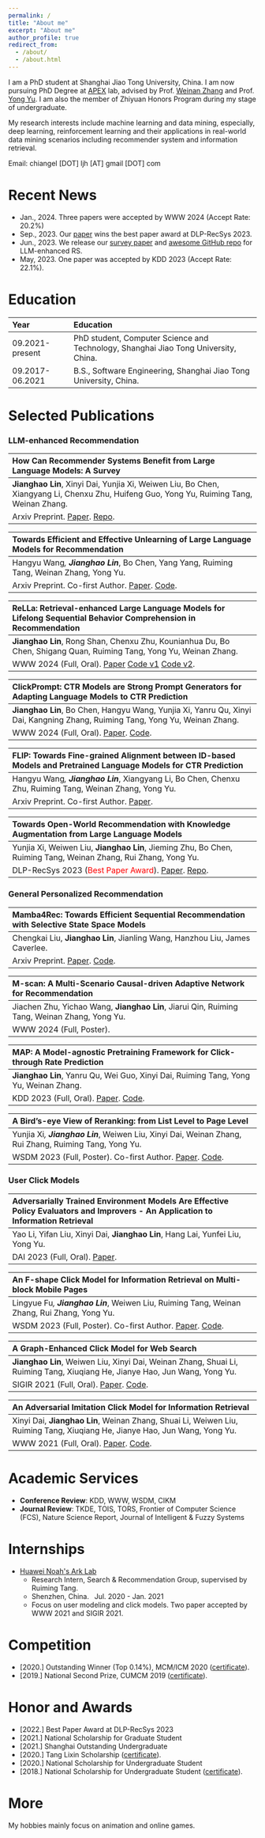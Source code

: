 ```yaml
---
permalink: /
title: "About me"
excerpt: "About me"
author_profile: true
redirect_from: 
  - /about/
  - /about.html
---
```


I am a PhD student at Shanghai Jiao Tong University, China. I am now pursuing PhD Degree at [APEX](http://apex.sjtu.edu.cn/) lab, advised by Prof. [Weinan Zhang](http://wnzhang.net) and Prof. [Yong Yu](http://apex.sjtu.edu.cn/members/yyu). I am also the member of Zhiyuan Honors Program during my stage of undergraduate.

My research interests include machine learning and data mining, especially, deep learning, reinforcement learning and their applications in real-world data mining scenarios including recommender system and information retrieval.
<!-- My research interests mainly focus on information retrieval and recommender systems. I seek to model user behaviors, better fulfill the user's information needs in online services, and debias the system to prevent it to generate harmful or offensive content. -->

Email: chiangel [DOT] ljh [AT] gmail [DOT] com

Recent News
======
- Jan., 2024. Three papers were accepted by WWW 2024 (Accept Rate: 20.2%)
- Sep., 2023. Our [paper](https://arxiv.org/abs/2306.10933) wins the best paper award at DLP-RecSys 2023. 
- Jun., 2023. We release our [survey paper](https://arxiv.org/abs/2306.05817) and [awesome GitHub repo](https://github.com/CHIANGEL/Awesome-LLM-for-RecSys) for LLM-enhanced RS.
- May, 2023. One paper was accepted by KDD 2023 (Accept Rate: 22.1%).

Education
======

| Year | Education |
| :------ | :------ | 
| 09.2021-present | PhD student, Computer Science and Technology, Shanghai Jiao Tong University, China. |
| 09.2017-06.2021 | B.S., Software Engineering, Shanghai Jiao Tong University, China. |

Selected Publications
======

### LLM-enhanced Recommendation

| **How Can Recommender Systems Benefit from Large Language Models: A Survey**|
| :------ |  
| **Jianghao Lin**, Xinyi Dai, Yunjia Xi, Weiwen Liu, Bo Chen, Xiangyang Li, Chenxu Zhu, Huifeng Guo, Yong Yu, Ruiming Tang, Weinan Zhang. |  
| Arxiv Preprint. [Paper](https://arxiv.org/abs/2306.05817). [Repo](https://github.com/CHIANGEL/Awesome-LLM-for-RecSys).

| **Towards Efficient and Effective Unlearning of Large Language Models for Recommendation**|
| :------ |  
| Hangyu Wang<sup>*</sup>, **Jianghao Lin**<sup>*</sup>, Bo Chen, Yang Yang, Ruiming Tang, Weinan Zhang, Yong Yu. |  
| Arxiv Preprint. Co-first Author. [Paper](https://arxiv.org/abs/2403.03536). [Code](https://github.com/justarter/E2URec).

| **ReLLa: Retrieval-enhanced Large Language Models for Lifelong Sequential Behavior Comprehension in Recommendation** |
| :------ |  
| **Jianghao Lin**, Rong Shan, Chenxu Zhu, Kounianhua Du, Bo Chen, Shigang Quan, Ruiming Tang, Yong Yu, Weinan Zhang. |  
| WWW 2024 (Full, Oral). [Paper](https://arxiv.org/abs/2308.11131) [Code v1](https://github.com/LaVieEnRose365/ReLLa) [Code v2](https://github.com/CHIANGEL/ReLLa-hf4.35.2). 

| **ClickPrompt: CTR Models are Strong Prompt Generators for Adapting Language Models to CTR Prediction** |
| :------ |  
| **Jianghao Lin**, Bo Chen, Hangyu Wang, Yunjia Xi, Yanru Qu, Xinyi Dai, Kangning Zhang, Ruiming Tang, Yong Yu, Weinan Zhang. |  
| WWW 2024 (Full, Oral). [Paper](https://arxiv.org/abs/2310.09234). [Code](https://github.com/CHIANGEL/ClickPrompt).

| **FLIP: Towards Fine-grained Alignment between ID-based Models and Pretrained Language Models for CTR Prediction** |
| :------ |  
| Hangyu Wang<sup>*</sup>, **Jianghao Lin**<sup>*</sup>, Xiangyang Li, Bo Chen, Chenxu Zhu, Ruiming Tang, Weinan Zhang, Yong Yu. |  
| Arxiv Preprint. Co-first Author. [Paper](https://arxiv.org/abs/2310.19453). 

| **Towards Open-World Recommendation with Knowledge Augmentation from Large Language Models**|
| :------ |  
| Yunjia Xi, Weiwen Liu, **Jianghao Lin**, Jieming Zhu, Bo Chen, Ruiming Tang, Weinan Zhang, Rui Zhang, Yong Yu. |  
| DLP-RecSys 2023 (<font color=red>Best Paper Award</font>). [Paper](https://arxiv.org/abs/2306.10933). [Repo](https://github.com/YunjiaXi/Open-World-Knowledge-Augmented-Recommendation).

### General Personalized Recommendation

| **Mamba4Rec: Towards Efficient Sequential Recommendation with Selective State Space Models**|
| :------ |  
| Chengkai Liu, **Jianghao Lin**, Jianling Wang, Hanzhou Liu, James Caverlee. |  
| Arxiv Preprint. [Paper](https://arxiv.org/abs/2403.03900). [Code](https://github.com/chengkai-liu/Mamba4Rec).

| **M-scan: A Multi-Scenario Causal-driven Adaptive Network for Recommendation**|
| :------ |  
| Jiachen Zhu, Yichao Wang, **Jianghao Lin**, Jiarui Qin, Ruiming Tang, Weinan Zhang, Yong Yu. |  
| WWW 2024 (Full, Poster). 

| **MAP: A Model-agnostic Pretraining Framework for Click-through Rate Prediction**|
| :------ |  
| **Jianghao Lin**, Yanru Qu, Wei Guo, Xinyi Dai, Ruiming Tang, Yong Yu, Weinan Zhang. |  
| KDD 2023 (Full, Oral). [Paper](https://arxiv.org/abs/2308.01737). [Code](https://github.com/CHIANGEL/MAP-CODE).

| **A Bird’s-eye View of Reranking: from List Level to Page Level**|
| :------ |  
| Yunjia Xi<sup>*</sup>, **Jianghao Lin**<sup>*</sup>, Weiwen Liu, Xinyi Dai, Weinan Zhang, Rui Zhang, Ruiming Tang, Yong Yu. |  
| WSDM 2023 (Full, Poster). Co-first Author. [Paper](https://arxiv.org/abs/2211.09303). [Code](https://github.com/YunjiaXi/Page-level-Attentional-Reranking).

### User Click Models

| **Adversarially Trained Environment Models Are Effective Policy Evaluators and Improvers - An Application to Information Retrieval**|
| :------ |  
| Yao Li, Yifan Liu, Xinyi Dai, **Jianghao Lin**, Hang Lai, Yunfei Liu, Yong Yu. |  
| DAI 2023 (Full, Oral). [Paper](https://dl.acm.org/doi/10.1145/3627676.3627680).

| **An F-shape Click Model for Information Retrieval on Multi-block Mobile Pages**|
| :------ |  
| Lingyue Fu<sup>*</sup>, **Jianghao Lin**<sup>*</sup>, Weiwen Liu, Ruiming Tang, Weinan Zhang, Rui Zhang, Yong Yu. |  
| WSDM 2023 (Full, Poster). Co-first Author. [Paper](https://arxiv.org/abs/2206.08604). [Code](https://github.com/fulingyue/F-shape-Click-Model-FSCM).

| **A Graph-Enhanced Click Model for Web Search**|
| :------ |  
| **Jianghao Lin**, Weiwen Liu, Xinyi Dai, Weinan Zhang, Shuai Li, Ruiming Tang, Xiuqiang He, Jianye Hao, Jun Wang, Yong Yu. |  
| SIGIR 2021 (Full, Oral). [Paper](https://arxiv.org/abs/2206.08621). [Code](https://github.com/CHIANGEL/GraphCM).

| **An Adversarial Imitation Click Model for Information Retrieval**|
| :------ |  
| Xinyi Dai, **Jianghao Lin**, Weinan Zhang, Shuai Li, Weiwen Liu, Ruiming Tang, Xiuqiang He, Jianye Hao, Jun Wang, Yong Yu. |  
| WWW 2021 (Full, Oral). [Paper](https://arxiv.org/abs/2104.06077). [Code](https://github.com/xydaisjtu/AICM).


Academic Services
======
- **Conference Review**: KDD, WWW, WSDM, CIKM
- **Journal Review**: TKDE, TOIS, TORS, Frontier of Computer Science (FCS), Nature Science Report, Journal of Intelligent & Fuzzy Systems


Internships
======
- [Huawei Noah's Ark Lab](http://www.noahlab.com.hk/)
  - Research Intern, Search & Recommendation Group, supervised by Ruiming Tang.
  - Shenzhen, China.&ensp; Jul. 2020 - Jan. 2021
  - Focus on user modeling and click models. Two paper accepted by WWW 2021 and SIGIR 2021.

Competition
======
- [2020.] Outstanding Winner (Top 0.14%), MCM/ICM 2020 ([certificate](https://chiangel.github.io/files/awards/2020-outstanding-winner-MCM.pdf)).
- [2019.] National Second Prize, CUMCM 2019 ([certificate](https://chiangel.github.io/files/awards/2019-national-second-prize-CUMCM.jpg)).

Honor and Awards
======
- [2022.] Best Paper Award at DLP-RecSys 2023
- [2021.] National Scholarship for Graduate Student
- [2021.] Shanghai Outstanding Undergraduate
- [2020.] Tang Lixin Scholarship ([certificate](https://chiangel.github.io/files/awards/2020-tang-lixin-scholarship.pdf)).
- [2020.] National Scholarship for Undergraduate Student
- [2018.] National Scholarship for Undergraduate Student ([certificate](https://chiangel.github.io/files/awards/2018-national-scholarship.pdf)).

More
======
My hobbies mainly focus on animation and online games.

<script type='text/javascript' id='clustrmaps' src='//cdn.clustrmaps.com/map_v2.js?cl=ffffff&w=300&t=tt&d=xr9minmU_3UiAWyACZVtcQaM-nNh_GIOK4eE9pFCvi0'></script>